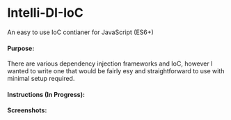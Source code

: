 # Intelli-DI-IoC
An easy to use IoC contianer for JavaScript (ES6+)

#### Purpose:
There are various dependency injection frameworks and IoC, however I wanted to write one that would be fairly esy and straightforward to use with minimal setup required.

#### Instructions (In Progress):

#### Screenshots:

